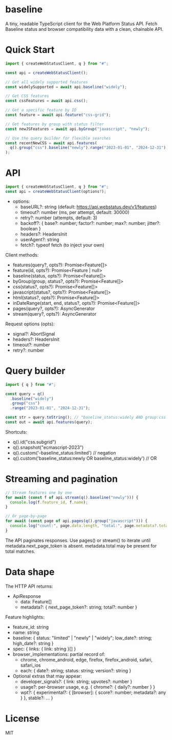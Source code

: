 # baseline

A tiny, readable TypeScript client for the Web Platform Status API. Fetch Baseline status and browser compatibility data with a clean, chainable API.

# Quick Start

```ts
import { createWebStatusClient, q } from "#";

const api = createWebStatusClient();

// Get all widely supported features
const widelySupported = await api.baseline("widely");

// Get CSS features
const cssFeatures = await api.css();

// Get a specific feature by ID
const feature = await api.feature("css-grid");

// Get features by group with status filter
const newJSFeatures = await api.byGroup("javascript", "newly");

// Use the query builder for flexible searches
const recentNewCSS = await api.features(
  q().group("css").baseline("newly").range("2023-01-01", "2024-12-31"),
);
```

# API

```ts
import { createWebStatusClient, q } from "#";
const api = createWebStatusClient(options?);
```

- options:
  - baseURL?: string (default: https://api.webstatus.dev/v1/features)
  - timeout?: number (ms, per attempt, default: 30000)
  - retry?: number (attempts, default: 3)
  - backoff?: { base?: number; factor?: number; max?: number; jitter?: boolean }
  - headers?: HeadersInit
  - userAgent?: string
  - fetch?: typeof fetch (to inject your own)

Client methods:
- features(query?, opts?): Promise<Feature[]>
- feature(id, opts?): Promise<Feature | null>
- baseline(status, opts?): Promise<Feature[]>
- byGroup(group, status?, opts?): Promise<Feature[]>
- css(status?, opts?): Promise<Feature[]>
- javascript(status?, opts?): Promise<Feature[]>
- html(status?, opts?): Promise<Feature[]>
- inDateRange(start, end, status?, opts?): Promise<Feature[]>
- pages(query?, opts?): AsyncGenerator<ApiResponse>
- stream(query?, opts?): AsyncGenerator<Feature>

Request options (opts):
- signal?: AbortSignal
- headers?: HeadersInit
- timeout?: number
- retry?: number

# Query builder

```ts
import { q } from "#";

const query = q()
  .baseline("widely")
  .group("css")
  .range("2023-01-01", "2024-12-31");

const str = query.toString(); // "baseline_status:widely AND group:css AND baseline_date:2023-01-01..2024-12-31"
const out = await api.features(query);
```

Shortcuts:
- q().id("css.subgrid")
- q().snapshot("ecmascript-2023")
- q().custom('-baseline_status:limited') // negation
- q().custom('baseline_status:newly OR baseline_status:widely') // OR

# Streaming and pagination

```ts
// Stream features one by one
for await (const f of api.stream(q().baseline("newly"))) {
  console.log(f.feature_id, f.name);
}

// Or page-by-page
for await (const page of api.pages(q().group("javascript"))) {
  console.log("count:", page.data.length, "total:", page.metadata?.total);
}
```

The API paginates responses. Use pages() or stream() to iterate until metadata.next_page_token is absent. metadata.total may be present for total matches.

# Data shape

The HTTP API returns:
- ApiResponse
  - data: Feature[]
  - metadata?: { next_page_token?: string; total?: number }

Feature highlights:
- feature_id: string
- name: string
- baseline: { status: "limited" | "newly" | "widely"; low_date?: string; high_date?: string }
- spec: { links: { link: string }[] }
- browser_implementations: partial record of:
  - chrome, chrome_android, edge, firefox, firefox_android, safari, safari_ios
  - each: { date?: string; status: string; version?: string }
- Optional extras that may appear:
  - developer_signals?: { link: string; upvotes?: number }
  - usage?: per-browser usage, e.g. { chrome?: { daily?: number } }
  - wpt?: { experimental?: { [browser]: { score?: number; metadata?: any } }, stable?: ... }

# License

MIT